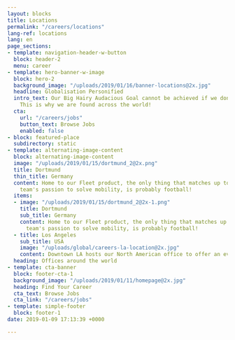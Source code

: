 ```yaml
---
layout: blocks
title: Locations
permalink: "/careers/locations"
lang-ref: locations
lang: en
page_sections:
- template: navigation-header-w-button
  block: header-2
  menu: career
- template: hero-banner-w-image
  block: hero-2
  background_image: "/uploads/2019/01/16/banner-locations@2x.jpg"
  headline: Globalisation Personified
  intro_text: Our Big Hairy Audacious Goal cannot be achieved if we don't think Global.
    This is why we are found across the world!
  cta:
    url: "/careers/jobs"
    button_text: Browse Jobs
    enabled: false
- block: featured-place
  subdirectory: static
- template: alternating-image-content
  block: alternating-image-content
  image: "/uploads/2019/01/15/dortmund_2@2x.png"
  title: Dortmund
  thin_title: Germany
  content: Home to our Fleet product, the only thing that matches up to our local
    team's passion to solve mobility, is probably football!
  items:
  - image: "/uploads/2019/01/15/dortmund_2@2x-1.png"
    title: Dortmund
    sub_title: Germany
    content: Home to our Fleet product, the only thing that matches up to our local
      team's passion to solve mobility, is probably football!
  - title: Los Angeles
    sub_title: USA
    image: "/uploads/global/careers-la-location@2x.jpg"
    content: Downtown LA hosts our North American office to offer an even better service to our wonderful clients across the pond.
  heading: Offices around the world
- template: cta-banner
  block: footer-cta-1
  background_image: "/uploads/2019/01/11/homepage@2x.jpg"
  heading: Find Your Career
  cta_text: Browse Jobs
  cta_link: "/careers/jobs"
- template: simple-footer
  block: footer-1
date: 2019-01-09 17:13:39 +0000

---
```

